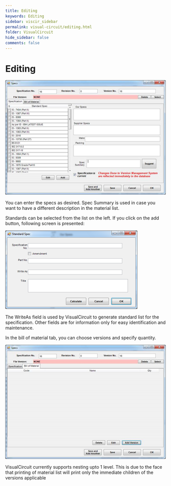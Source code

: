 ```yaml
---
title: Editing
keywords: Editing
sidebar: viscir_sidebar
permalink: visual-circuit/editing.html
folder: VisualCircuit
hide_sidebar: false
comments: false
---
```


# Editing

![](/images/editing-epics.png)

You can enter the specs as desired. Spec Summary is used in case you want to have a different description in the material list.

Standards can be selected from the list on the left. If you click on the add button, following screen is presented:

![](/images/standard-specs.png)

The WriteAs field is used by VisualCircuit to generate standard list for the specification. Other fields are for information only for easy identification and maintenance.

In the bill of material tab, you can choose versions and specify quantity.

![](/images/spec-bill-of-material.png)

VisualCircuit currently supports nesting upto 1 level. This is due to the face that printing of material list will print only the immediate children of the versions applicable
